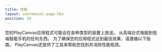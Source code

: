 ```yaml
---
title: 性能
layout: usermanual-page.hbs
position: 19
---
```


您的PlayCanvas应用程式可能会在各种类型的装置上放送。 从高端台式电脑到低端智能手机的任何东西。 为了确保您的应用程式达到最佳效果，请遵循以下指南。 PlayCanvas还提供了工具来帮助您找到并消除性能瓶颈。
